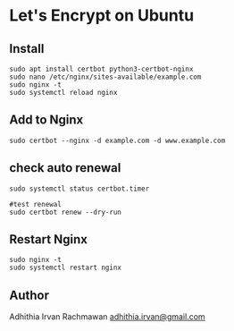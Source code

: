 # Let's Encrypt on Ubuntu
## Install
```
sudo apt install certbot python3-certbot-nginx
sudo nano /etc/nginx/sites-available/example.com
sudo nginx -t
sudo systemctl reload nginx
```
## Add to Nginx
```
sudo certbot --nginx -d example.com -d www.example.com
``` 
## check auto renewal
```
sudo systemctl status certbot.timer

#test renewal
sudo certbot renew --dry-run
```
## Restart Nginx
```
sudo nginx -t
sudo systemctl restart nginx
```
## Author
Adhithia Irvan Rachmawan <adhithia.irvan@gmail.com>
